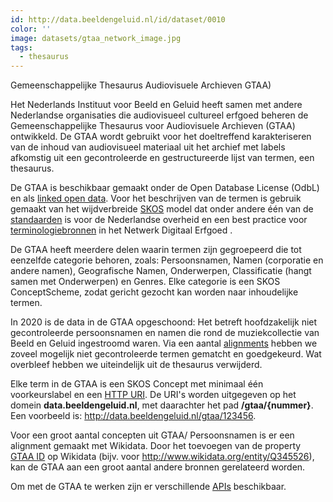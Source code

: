 ```yaml
---
id: http://data.beeldengeluid.nl/id/dataset/0010
color: ''
image: datasets/gtaa_network_image.jpg
tags:
  - thesaurus
---
```


Gemeenschappelijke Thesaurus Audiovisuele Archieven GTAA)

Het Nederlands Instituut voor Beeld en Geluid heeft samen met andere Nederlandse organisaties die audiovisueel cultureel erfgoed beheren de Gemeenschappelijke Thesaurus voor Audiovisuele Archieven (GTAA) ontwikkeld. De GTAA wordt gebruikt voor het doeltreffend karakteriseren van de inhoud van audiovisueel materiaal uit het archief met labels afkomstig uit een gecontroleerde en gestructureerde lijst van termen, een thesaurus.

De GTAA is beschikbaar gemaakt onder de Open Database License (OdbL) en als [linked open data](https://www.den.nl/aan-de-slag/uitvoeren/hoe-maak-je-het-beschikbaar/linked-open-data). Voor het beschrijven van de termen is gebruik gemaakt van het wijdverbreide [SKOS](https://www.w3.org/2004/02/skos/) model dat onder andere één van de [standaarden](https://www.forumstandaardisatie.nl/open-standaarden/skos) is voor de Nederlandse overheid en een best practice voor [terminologiebronnen](https://netwerk-digitaal-erfgoed.github.io/requirements-terminologiebronnen/) in het Netwerk Digitaal Erfgoed .

De GTAA heeft meerdere delen waarin termen zijn gegroepeerd die tot eenzelfde categorie behoren, zoals: Persoonsnamen, Namen (corporatie en andere namen), Geografische Namen, Onderwerpen, Classificatie (hangt samen met Onderwerpen) en Genres. Elke categorie is een SKOS ConceptScheme, zodat gericht gezocht kan worden naar inhoudelijke termen.

In 2020 is de data in de GTAA opgeschoond: Het betreft hoofdzakelijk niet gecontroleerde persoonsnamen en namen die rond de muziekcollectie van Beeld en Geluid ingestroomd waren. Via een aantal [alignments](https://www.pldn.nl/wiki/Vocabulary_alignment) hebben we zoveel mogelijk niet gecontroleerde termen gematcht en goedgekeurd. Wat overbleef hebben we uiteindelijk uit de thesaurus verwijderd.

Elke term in de GTAA is een SKOS Concept met minimaal één voorkeurslabel en een [HTTP URI](https://en.wikipedia.org/wiki/Uniform_Resource_Identifier). De URI's worden uitgegeven op het domein **data.beeldengeluid.nl**, met daarachter het pad **/gtaa/{nummer}**. Een voorbeeld is: http://data.beeldengeluid.nl/gtaa/123456.

Voor een groot aantal concepten uit GTAA/ Persoonsnamen is er een alignment gemaakt met Wikidata. Door het toevoegen van de property [GTAA ID](https://www.wikidata.org/wiki/Property:P1741) op Wikidata (bijv. voor http://www.wikidata.org/entity/Q345526), kan de GTAA aan een groot aantal andere bronnen gerelateerd worden.

Om met de GTAA te werken zijn er verschillende [APIs](apis/gtaa) beschikbaar.
